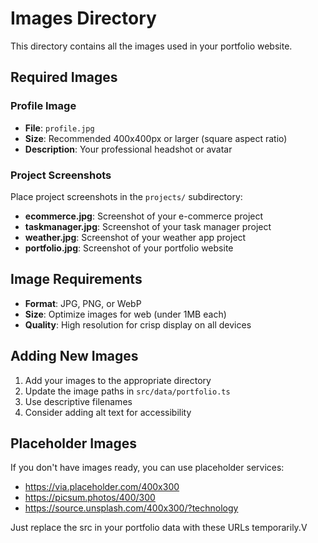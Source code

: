 # Images Directory

This directory contains all the images used in your portfolio website.

## Required Images

### Profile Image
- **File**: `profile.jpg`
- **Size**: Recommended 400x400px or larger (square aspect ratio)
- **Description**: Your professional headshot or avatar

### Project Screenshots
Place project screenshots in the `projects/` subdirectory:

- **ecommerce.jpg**: Screenshot of your e-commerce project
- **taskmanager.jpg**: Screenshot of your task manager project
- **weather.jpg**: Screenshot of your weather app project
- **portfolio.jpg**: Screenshot of your portfolio website

## Image Requirements

- **Format**: JPG, PNG, or WebP
- **Size**: Optimize images for web (under 1MB each)
- **Quality**: High resolution for crisp display on all devices

## Adding New Images

1. Add your images to the appropriate directory
2. Update the image paths in `src/data/portfolio.ts`
3. Use descriptive filenames
4. Consider adding alt text for accessibility

## Placeholder Images

If you don't have images ready, you can use placeholder services:
- https://via.placeholder.com/400x300
- https://picsum.photos/400/300
- https://source.unsplash.com/400x300/?technology

Just replace the src in your portfolio data with these URLs temporarily.V